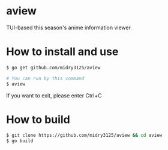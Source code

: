 # aview
TUI-based this season's anime information viewer.

# How to install and use

```bash
$ go get github.com/midry3125/aview

# You can run by this command
$ aview
```

If you want to exit, please enter Ctrl+C

# How to build

```bash
$ git clone https://github.com/midry3125/aview && cd aview
$ go build
```
